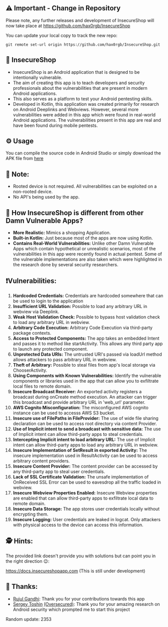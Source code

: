 ## ⚠️ Important - Change in Repository

Please note, any further releases and development of InsecureShop will now take place at https://github.com/hax0rgb/InsecureShop

You can update your local copy to track the new repo:
```
git remote set-url origin https://github.com/hax0rgb/InsecureShop.git
```

## 📱 InsecureShop

* InsecureShop is an Android application that is designed to be intentionally vulnerable. 
* The aim of creating this app is to teach developers and security professionals about the vulnerabilities that are present in modern Android applications. 
* This also serves as a platform to test your Android pentesting skills.
* Developed in Kotlin, this application was created primarily for research on Android Deeplinks and Webviews. However, several more vulnerabilities were added in this app which were found in real-world Android applications. The vulnerabilities present in this app are real and have been found during mobile pentests.

## ⚙️ Usage

You can compile the source code in Android Studio or simply download the APK file from [here](https://github.com/optiv/InsecureShop/releases/download/v1.0/InsecureShop.apk)

## 📌 Note:

* Rooted device is not required. All vulnerabilities can be exploited on a non-rooted device.
* No API's being used by the app.

## 🤔 How InsecureShop is different from other Damn Vulnerable Apps?

* **More Realistic:** Mimics a shopping Application.
* **Built-in Kotlin:** Just because most of the apps are now using Kotlin.
* **Contains Real-World Vulnerabilities:** Unlike other Damn Vulnerable Apps which contain hypothetical or unrealistic scenarios, most of the vulnerabilities in this app were recently found in actual pentest. Some of the vulnerable implementations are also taken which were highlighted in the research done by several security researchers.

## ❗️Vulnerabilities:

1. **Hardcoded Credentials:** Credentials are hardcoded somewhere that can be used to login to the application
2. **Insufficient URL Validation:** Possible to load any arbitrary URL in webview via Deeplink.
3. **Weak Host Validation Check:** Possible to bypass host validation check to load any arbitrary URL in webview.
4. **Arbitrary Code Execution:** Arbitrary Code Execution via third-party package contexts.
5. **Access to Protected Components:** The app takes an embedded Intent and passes it to method like startActivity. This allows any third party app to launch any protected component.
6. **Unprotected Data URIs:** The untrusted URI's passed via loadUrl method allows attackers to pass arbitrary URL in webview.
7. **Theft of Arbitrary:** Possible to steal files from app's local storage via ChooserActivity.
8. **Using Components with Known Vulnerabilities:** Identify the vulnerable components or libraries used in the app that can allow you to exfiltrate local files to remote domain.
9. **Insecure Broadcast Receiver:** An exported activity registers a broadcast during onCreate method execution. An attacker can trigger this broadcast and provide arbitrary URL in 'web_url' parameter.
10. **AWS Cognito Misconfiguration:** The misconfigured AWS cognito instance can be used to accesss AWS S3 bucket.
11. **Insecure use of FilePaths in FileProvider:** The use of wide file sharing declaration can be used to access root directory via content Provider.
12. **Use of Implicit intent to send a broadcast with sensitive data:** The use of Implicit intent can allow third-party apps to steal credentials.
13. **Intercepting Implicit intent to load arbitrary URL:** The use of Implicit intent can allow third-party apps to load any arbitrary URL in webview.
14. **Insecure Implementation of SetResult in exported Activity:** The insecure implementation used in ResultActivity can be used to access arbitrary content providers.
15. **Insecure Content Provider:** The content provider can be accessed by any third-party app to steal user credentials.
16. **Lack of SSL Certificate Validation:** The unsafe implementation of OnReceived SSL Error can be used to eavesdrop all the traffic loaded in webview.
17. **Insecure Webview Properties Enabled:** Insecure Webview properties are enabled that can allow third-party apps to exfiltrate local data to remote domain.
18. **Insecure Data Storage:** The app stores user credentials locally without encrypting them.
19. **Insecure Logging:** User credentials are leaked in logcat. Only attackers with physical access to the device can access this information. 

## 🕵 Hints:

The provided link doesn't provide you with solutions but can point you in the right direction 😉: 

https://docs.insecureshopapp.com 
(This is still under development)

## 🙌 Thanks:

* [Rujul Gandhi](https://www.linkedin.com/in/rujul-gandhi-3953337a/): Thank you for your contributions towards this app
* [Sergey Toshin](https://twitter.com/_bagipro) [(Oversecured)](https://oversecured.com): Thank you for your amazing research on Android security which prompted me to start this project

Random update: 2353
